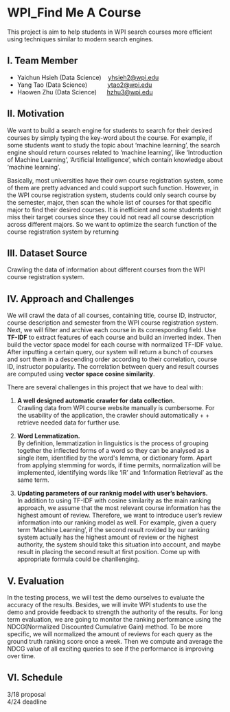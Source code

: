 # WPI_Find Me A Course
This project is aim to help students in WPI search courses more efficient using techniques similar to modern search engines.

## I. Team Member
* Yaichun Hsieh (Data Science) &nbsp;&nbsp; yhsieh2@wpi.edu
* Yang Tao (Data Science)     &nbsp;&nbsp;&nbsp;&nbsp;&nbsp;&nbsp;&nbsp;&nbsp;&nbsp;&nbsp; ytao2@wpi.edu
* Haowen Zhu (Data Science)   &nbsp;&nbsp;&nbsp;&nbsp; hzhu3@wpi.edu


## II. Motivation
We want to build a search engine for students to search for their desired courses by simply typing the key-word about the course. For example, if some students want to study the topic about ‘machine learning’, the search engine should return courses related to ‘machine
learning’, like ‘Introduction of Machine Learning’, ’Artificial Intelligence’, which contain knowledge about ‘machine learning’.

Basically, most universities have their own course registration system, some of them are pretty advanced and could support such function. However, in the WPI course registration system, students could only search course by the semester, major, then scan the whole list of courses for that specific major to find their desired courses. It is inefficient and some students might miss their target courses since they could not read all course description across different majors. So we want to optimize the search function of the course registration system by returning

## III. Dataset Source
Crawling the data of information about different courses from the WPI course registration system.

## IV. Approach and Challenges
We will crawl the data of all courses, containing title, course ID, instructor, course description and semester from the WPI course registration system. Next, we will filter and archive each course in its corresponding field. Use **TF-IDF** to extract features of each course and build an inverted index. Then build the vector space model for each course with normalized TF-IDF value. After inputting a certain query, our system will return a bunch of courses and sort them in a descending order according to their correlation, course ID, instructor popularity. The correlation between query and result courses are computed using **vector space cosine similarity**.

There are several challenges in this project that we have to deal with:<br>
1. **A well designed automatic crawler for data collection.**<br>
Crawling data from WPI course website manually is cumbersome. For the usability of the application, the crawler should automatically + + retrieve needed data for further use.

2. **Word Lemmatization.**<br>
By definition, lemmatization in linguistics is the process of grouping together the inflected forms of a word so they can be analysed as a single item, identified by the word's lemma, or dictionary form. Apart from applying stemming for words, if time
permits, normalization will be implemented, identifying words like ‘IR’ and ‘Information Retrieval’ as the same term.

3. **Updating parameters of our ranknig model with user’s behaviors.**<br>
In addition to using TF-IDF with cosine similarity as the main ranking approach, we assume that the most relevant course information has the highest amount of review. Therefore, we want to introduce user’s review information into our ranking model as well. For example, given a query term ‘Machine Learning’, if the second result rovided by our ranking system actually has the highest amount of review or the highest authority, the system should take this situation into account, and maybe result in placing the second result at first position. Come up with appropriate formula could be chanllenging.

## V. Evaluation
In the testing process, we will test the demo ourselves to evaluate the accuracy of the results. Besides, we will invite WPI students to use the demo and provide feedback to strength the authority of the results. For long term evaluation, we are going to monitor the ranking performance using the NDCG(Normalized Discounted Cumulative Gain) method. To be more specific, we will normalized the amount of reviews for each query as the ground truth ranking score once a week. Then we compute and average the NDCG value of all exciting
queries to see if the performance is improving over time.

## VI. Schedule
3/18 proposal<br>
4/24 deadline

